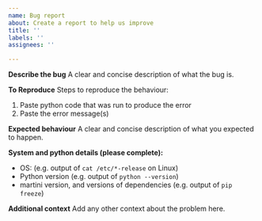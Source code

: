 ```yaml
---
name: Bug report
about: Create a report to help us improve
title: ''
labels: ''
assignees: ''

---
```


**Describe the bug**
A clear and concise description of what the bug is.

**To Reproduce**
Steps to reproduce the behaviour:
1. Paste python code that was run to produce the error
2. Paste the error message(s)

**Expected behaviour**
A clear and concise description of what you expected to happen.

**System and python details (please complete):**
 - OS: (e.g. output of `cat /etc/*-release` on Linux)
 - Python version (e.g. output of `python --version`)
 - martini version, and versions of dependencies (e.g. output of `pip freeze`)

**Additional context**
Add any other context about the problem here.